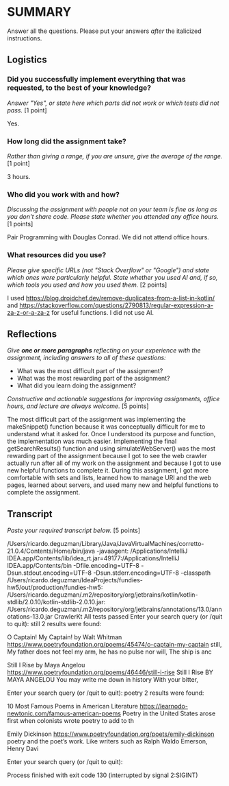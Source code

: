 # SUMMARY

Answer all the questions. Please put your answers _after_ the italicized
instructions.

## Logistics

### Did you successfully implement everything that was requested, to the best of your knowledge?

_Answer "Yes", or state here which parts did not work or which tests did not
pass._ [1 point]

Yes.

### How long did the assignment take?

_Rather than giving a range, if you are unsure, give the average of the range._
[1 point]

3 hours.

### Who did you work with and how?

_Discussing the assignment with people not on your team is fine as long as you
don't share code. Please state whether you attended any office hours._ [1 points]

Pair Programming with Douglas Conrad. We did not attend office hours.

### What resources did you use?

_Please give specific URLs (not "Stack Overflow" or "Google") and state which
ones were particularly helpful. State whether you used AI and, if so, which
tools you used and how you used them._ [2 points]

I used https://blog.droidchef.dev/remove-duplicates-from-a-list-in-kotlin/
and https://stackoverflow.com/questions/2790813/regular-expression-a-za-z-or-a-za-z
for useful functions. I did not use AI.

## Reflections

_Give **one or more paragraphs** reflecting on your experience with the
assignment, including answers to all of these questions:_

* What was the most difficult part of the assignment?
* What was the most rewarding part of the assignment?
* What did you learn doing the assignment?

_Constructive and actionable suggestions for improving assignments, office
hours, and lecture are always welcome._
[5 points]

The most difficult part of the assignment was implementing the makeSnippet() function
because it was conceptually difficult for me to understand what it asked for.
Once I understood its purpose and function, the implementation was much easier.
Implementing the final getSearchResults() function and using simulateWebServer() was the most rewarding part
of the assignment because I got to see the web crawler actually run after all of my work on the assignment
and because I got to use new helpful functions to complete it.
During this assignment, I got more comfortable with sets and lists, learned how to manage URI and the web pages,
learned about servers, and used many new and helpful functions to complete the assignment.

## Transcript

_Paste your required transcript below._ [5 points]

/Users/ricardo.deguzman/Library/Java/JavaVirtualMachines/corretto-21.0.4/Contents/Home/bin/java -javaagent:
/Applications/IntelliJ IDEA.app/Contents/lib/idea_rt.jar=49177:/Applications/IntelliJ IDEA.app/Contents/bin
-Dfile.encoding=UTF-8 -Dsun.stdout.encoding=UTF-8 -Dsun.stderr.encoding=UTF-8 -classpath
/Users/ricardo.deguzman/IdeaProjects/fundies-hw5/out/production/fundies-hw5:
/Users/ricardo.deguzman/.m2/repository/org/jetbrains/kotlin/kotlin-stdlib/2.0.10/kotlin-stdlib-2.0.10.jar:
/Users/ricardo.deguzman/.m2/repository/org/jetbrains/annotations/13.0/annotations-13.0.jar CrawlerKt
All tests passed
Enter your search query (or /quit to quit):
still
2 results were found:

O Captain! My Captain! by Walt Whitman
https://www.poetryfoundation.org/poems/45474/o-captain-my-captain
still,
My father does not feel my arm, he has no pulse nor will,
The ship is anc

Still I Rise by Maya Angelou
https://www.poetryfoundation.org/poems/46446/still-i-rise
Still I Rise
BY MAYA ANGELOU
You may write me down in history
With your bitter,

Enter your search query (or /quit to quit):
poetry
2 results were found:

10 Most Famous Poems in American Literature
https://learnodo-newtonic.com/famous-american-poems
Poetry in the United States arose first when colonists wrote poetry to add to th

Emily Dickinson
https://www.poetryfoundation.org/poets/emily-dickinson
poetry and the poet’s work. Like writers such as Ralph Waldo Emerson, Henry Davi

Enter your search query (or /quit to quit):

Process finished with exit code 130 (interrupted by signal 2:SIGINT)